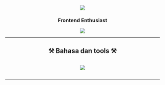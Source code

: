 


<h1 align="center">
    <img src="https://readme-typing-svg.herokuapp.com/?font=Righteous&size=35&center=true&vCenter=true&width=500&height=70&duration=4000&lines=Hi+semuaa..+👋;+saya+Reyhan+Maulana;+You+can+call+me+Rerey" />
</h1>

<h3 align="center">Frontend Enthusiast</h3>

 
<div align="center"> 
  
  <a href="https://www.linkedin.com/in/reyhan-maulana-861721249" target="_blank">
    <img src="https://img.shields.io/badge/LinkedIn-0077B5?style=for-the-badge&logo=linkedin&logoColor=white" target="_blank" />
  </a>
</div>

 <hr/>
 
<h2 align="center">⚒️ Bahasa dan tools ⚒️</h2>
<br/>
<div align="center">
    <img src="https://skillicons.dev/icons?i=react,bootstrap,html,css,vscode,php,github,tailwind,git,nodejs,python,javascript,nextjs,mysql" />
    <br>
</div>

<br/>
<hr/>


